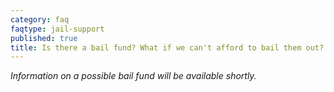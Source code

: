 ```yaml
---
category: faq
faqtype: jail-support
published: true
title: Is there a bail fund? What if we can't afford to bail them out?
---
```

_Information on a possible bail fund will be available shortly._
